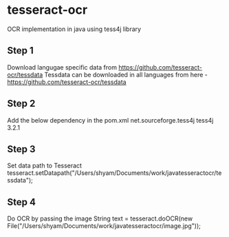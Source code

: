 # tesseract-ocr
OCR implementation in java using tess4j library

## Step 1
Download langugae specific data from https://github.com/tesseract-ocr/tessdata
Tessdata can be downloaded in all languages from here - https://github.com/tesseract-ocr/tessdata

## Step 2
Add the below dependency in the pom.xml
<dependency>
	    <groupId>net.sourceforge.tess4j</groupId>
	    <artifactId>tess4j</artifactId>
	    <version>3.2.1</version>
</dependency>

## Step 3
Set data path to Tesseract
tesseract.setDatapath("/Users/shyam/Documents/work/javatesseractocr/tessdata");

## Step 4
Do OCR by passing the image
String text = tesseract.doOCR(new File("/Users/shyam/Documents/work/javatesseractocr/image.jpg"));
